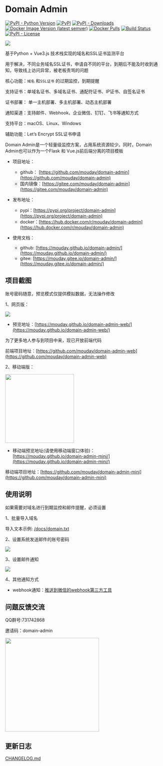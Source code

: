 # Domain Admin

[![PyPI - Python Version](https://img.shields.io/pypi/pyversions/domain-admin)](https://pypi.org/project/domain-admin)
[![PyPI](https://img.shields.io/pypi/v/domain-admin.svg)](https://pypi.org/project/domain-admin)
[![PyPI - Downloads](https://img.shields.io/pypi/dm/domain-admin?label=pypi%20downloads)](https://pypi.org/project/domain-admin)
[![Docker Image Version (latest semver)](https://img.shields.io/docker/v/mouday/domain-admin?label=docker%20version&sort=semver)](https://hub.docker.com/r/mouday/domain-admin)
[![Docker Pulls](https://img.shields.io/docker/pulls/mouday/domain-admin)](https://hub.docker.com/r/mouday/domain-admin)
[![Build Status](https://app.travis-ci.com/mouday/domain-admin.svg?branch=master)](https://app.travis-ci.com/mouday/domain-admin)
[![PyPI - License](https://img.shields.io/pypi/l/domain-admin)](https://github.com/mouday/domain-admin/blob/master/LICENSE)

![](https://raw.githubusercontent.com/mouday/domain-admin/master/image/domain.svg)

基于Python + Vue3.js 技术栈实现的域名和SSL证书监测平台

用于解决，不同业务域名SSL证书，申请自不同的平台，到期后不能及时收到通知，导致线上访问异常，被老板责骂的问题

核心功能：`域名` 和`SSL证书` 的过期监控，到期提醒

支持证书：单域名证书、多域名证书、通配符证书、IP证书、自签名证书

证书部署： 单一主机部署、多主机部署、动态主机部署

通知渠道：支持邮件、Webhook、企业微信、钉钉、飞书等通知方式

支持平台：macOS、Linux、Windows

辅助功能：Let’s Encrypt SSL证书申请

Domain Admin是一个轻量级监控方案，占用系统资源较少。同时，Domain Admin也可以作为一个Flask 和 Vue.js前后端分离的项目模板

- 项目地址：
    - github： [https://github.com/mouday/domain-admin](https://github.com/mouday/domain-admin)
    - 国内镜像：[https://gitee.com/mouday/domain-admin](https://gitee.com/mouday/domain-admin)

- 发布地址：
    - pypi：[https://pypi.org/project/domain-admin](https://pypi.org/project/domain-admin)
    - docker：[https://hub.docker.com/r/mouday/domain-admin](https://hub.docker.com/r/mouday/domain-admin)

- 使用文档：
    - github: [https://mouday.github.io/domain-admin/](https://mouday.github.io/domain-admin/)
    - gitee: [https://mouday.gitee.io/domain-admin/](https://mouday.gitee.io/domain-admin/)

## 项目截图

账号密码随意，预览模式仅提供模拟数据，无法操作修改

1、网页版：

![](https://raw.githubusercontent.com/mouday/domain-admin/master/image/screencapture.png)

- 预览地址：[https://mouday.github.io/domain-admin-web/](https://mouday.github.io/domain-admin-web/)

为了更多地人参与到项目中来，现已开放前端代码

前端项目地址：[https://github.com/mouday/domain-admin-web](https://github.com/mouday/domain-admin-web)

2、移动端版：

<img src="https://raw.githubusercontent.com/mouday/domain-admin/master/image/screencapture-mini.png" width="220">

- 移动端预览地址(请使用移动端窗口体验)：[https://mouday.github.io/domain-admin-mini/](https://mouday.github.io/domain-admin-mini/)

移动端项目地址：[https://github.com/mouday/domain-admin-mini](https://github.com/mouday/domain-admin-mini)


## 使用说明

如果需要对域名进行到期监控和邮件提醒，必须设置

1、批量导入域名

导入文本示例: [/docs/domain.txt](/tests/domain.txt)

2、设置系统发送邮件的账号密码

![](https://raw.githubusercontent.com/mouday/domain-admin/master/image/system-list.png)

3、设置邮件通知

![](https://raw.githubusercontent.com/mouday/domain-admin/master/image/notify-email.png)

4、其他通知方式

- webhook通知：[推送到微信的webhook第三方工具](https://blog.csdn.net/mouday/article/details/124135877)

## 问题反馈交流

QQ群号:731742868

邀请码：domain-admin

<img src="https://raw.githubusercontent.com/mouday/domain-admin/master/image/qq-group.jpeg" width="300">

## 更新日志

[CHANGELOG.md](https://github.com/mouday/domain-admin/blob/master/CHANGELOG.md)
